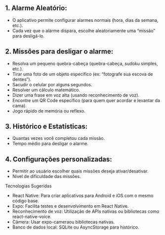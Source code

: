 ## 1.	Alarme Aleatório:
* O aplicativo permite configurar alarmes normais (hora, dias da semana, etc.).
* Cada vez que o alarme dispara, escolhe aleatoriamente uma “missão” para desligá-lo.

## 2.	Missões para desligar o alarme:
* Resolva um pequeno quebra-cabeça (quebra-cabeça, sudoku simples, etc.).
* Tirar uma foto de um objeto específico (ex: “fotografe sua escova de dentes”).
* Sacudir o celular por alguns segundos.
*	Resolver um cálculo matemático.
*	Dizer uma frase em voz alta (usando reconhecimento de voz).
*	Encontre um QR Code específico (para quem quer acordar e levantar da cama).
*	Jogo rápido de memória ou reflexo.

## 3.	Histórico e Estatísticas:
*	Quantas vezes você completou cada missão.
*	Tempo médio para desligar o alarme.

## 4.	Configurações personalizadas:
*	Permitir ao usuário escolher quais missões deseja ativar/desativar.
*	Nível de dificuldade das missões.
  
Tecnologias Sugeridas
*	React Native: Para criar aplicativos para Android e iOS com o mesmo código base.
*	Expo: Facilita testes e desenvolvimento em React Native.
*	Reconhecimento de voz: Utilização de APIs nativas ou bibliotecas como react-native-voice.
*	Câmera: Usar expo-cameraou bibliotecas nativas.
*	Banco de dados local: SQLite ou AsyncStorage para histórico.


<!--
**LDanielMoletta/LDanielMoletta** is a ✨ _special_ ✨ repository because its `README.md` (this file) appears on your GitHub profile.

Here are some ideas to get you started:

- 🔭 I’m currently working on ...
- 🌱 I’m currently learning ...
- 👯 I’m looking to collaborate on ...
- 🤔 I’m looking for help with ...
- 💬 Ask me about ...
- 📫 How to reach me: ...
- 😄 Pronouns: ...
- ⚡ Fun fact: ...
-->
